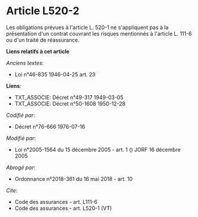 # Article L520-2

Les obligations prévues à l'article L. 520-1 ne s'appliquent pas à la présentation d'un contrat couvrant les risques
mentionnés à l'article L. 111-6 ou d'un traité de réassurance.

**Liens relatifs à cet article**

_Anciens textes_:

  - Loi n°46-835 1946-04-25 art. 23

**Liens**:

  - TXT_ASSOCIE: Décret n°49-317 1949-03-05
  - TXT_ASSOCIE: Décret n°50-1608 1950-12-28

_Codifié par_:

  - Décret n°76-666 1976-07-16

_Modifié par_:

  - Loi n°2005-1564 du 15 décembre 2005 - art. 1 () JORF 16 décembre 2005

_Abrogé par_:

  - Ordonnance n°2018-361 du 16 mai 2018 - art. 10

_Cite_:

  - Code des assurances - art. L111-6
  - Code des assurances - art. L520-1 (VT)
